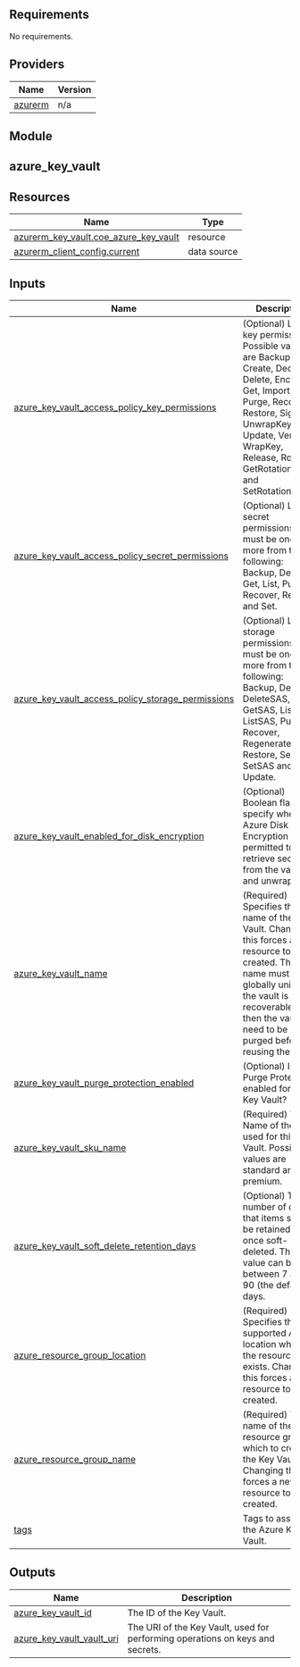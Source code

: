 ## Requirements

No requirements.

## Providers

| Name | Version |
|------|---------|
| <a name="provider_azurerm"></a> [azurerm](#provider\_azurerm) | n/a |

## Module

<h2>azure_key_vault </h2>

## Resources

| Name | Type |
|------|------|
| [azurerm_key_vault.coe_azure_key_vault](https://registry.terraform.io/providers/hashicorp/azurerm/latest/docs/resources/key_vault) | resource |
| [azurerm_client_config.current](https://registry.terraform.io/providers/hashicorp/azurerm/latest/docs/data-sources/client_config) | data source |

## Inputs

| Name | Description | Type | Default | Required |
|------|-------------|------|---------|:--------:|
| <a name="input_azure_key_vault_access_policy_key_permissions"></a> [azure\_key\_vault\_access\_policy\_key\_permissions](#input\_azure\_key\_vault\_access\_policy\_key\_permissions) | (Optional) List of key permissions. Possible values are Backup, Create, Decrypt, Delete, Encrypt, Get, Import, List, Purge, Recover, Restore, Sign, UnwrapKey, Update, Verify, WrapKey, Release, Rotate, GetRotationPolicy and SetRotationPolicy. | `string` | n/a | no |
| <a name="input_azure_key_vault_access_policy_secret_permissions"></a> [azure\_key\_vault\_access\_policy\_secret\_permissions](#input\_azure\_key\_vault\_access\_policy\_secret\_permissions) | (Optional) List of secret permissions, must be one or more from the following: Backup, Delete, Get, List, Purge, Recover, Restore and Set. | `string` | n/a | no |
| <a name="input_azure_key_vault_access_policy_storage_permissions"></a> [azure\_key\_vault\_access\_policy\_storage\_permissions](#input\_azure\_key\_vault\_access\_policy\_storage\_permissions) | (Optional) List of storage permissions, must be one or more from the following: Backup, Delete, DeleteSAS, Get, GetSAS, List, ListSAS, Purge, Recover, RegenerateKey, Restore, Set, SetSAS and Update. | `string` | n/a | no |
| <a name="input_azure_key_vault_enabled_for_disk_encryption"></a> [azure\_key\_vault\_enabled\_for\_disk\_encryption](#input\_azure\_key\_vault\_enabled\_for\_disk\_encryption) | (Optional) Boolean flag to specify whether Azure Disk Encryption is permitted to retrieve secrets from the vault and unwrap keys. | `bool` | n/a | no |
| <a name="input_azure_key_vault_name"></a> [azure\_key\_vault\_name](#input\_azure\_key\_vault\_name) | (Required) Specifies the name of the Key Vault. Changing this forces a new resource to be created. The name must be globally unique. If the vault is in a recoverable state then the vault will need to be purged before reusing the name. | `string` | n/a | yes |
| <a name="input_azure_key_vault_purge_protection_enabled"></a> [azure\_key\_vault\_purge\_protection\_enabled](#input\_azure\_key\_vault\_purge\_protection\_enabled) | (Optional) Is Purge Protection enabled for this Key Vault? | `bool` | n/a | no |
| <a name="input_azure_key_vault_sku_name"></a> [azure\_key\_vault\_sku\_name](#input\_azure\_key\_vault\_sku\_name) | (Required) The Name of the SKU used for this Key Vault. Possible values are standard and premium. | `string` | n/a | yes |
| <a name="input_azure_key_vault_soft_delete_retention_days"></a> [azure\_key\_vault\_soft\_delete\_retention\_days](#input\_azure\_key\_vault\_soft\_delete\_retention\_days) | (Optional) The number of days that items should be retained for once soft-deleted. This value can be between 7 and 90 (the default) days. | `number` | n/a | no |
| <a name="input_azure_resource_group_location"></a> [azure\_resource\_group\_location](#input\_azure\_resource\_group\_location) | (Required) Specifies the supported Azure location where the resource exists. Changing this forces a new resource to be created. | `string` | n/a | yes |
| <a name="input_azure_resource_group_name"></a> [azure\_resource\_group\_name](#input\_azure\_resource\_group\_name) | (Required) The name of the resource group in which to create the Key Vault. Changing this forces a new resource to be created. | `string` | n/a | yes |
| <a name="input_tags"></a> [tags](#input\_tags) | Tags to assign to the Azure Key Vault. | `map(string)` | `{}` | no |

## Outputs

| Name | Description |
|------|-------------|
| <a name="output_azure_key_vault_id"></a> [azure\_key\_vault\_id](#output\_azure\_key\_vault\_id) | The ID of the Key Vault. |
| <a name="output_azure_key_vault_vault_uri"></a> [azure\_key\_vault\_vault\_uri](#output\_azure\_key\_vault\_vault\_uri) | The URI of the Key Vault, used for performing operations on keys and secrets. |
